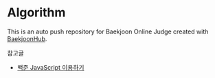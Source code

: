 # Algorithm
This is an auto push repository for Baekjoon Online Judge created with [BaekjoonHub](https://github.com/BaekjoonHub/BaekjoonHub).


참고글
* [백준 JavaScript 이용하기](https://minjo0n.tistory.com/2)
